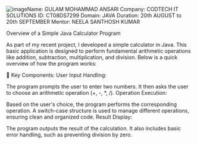 ![image](https://github.com/user-attachments/assets/65d664db-9f66-4e7b-9d51-6df47f00afdd)Name: GULAM MOHAMMAD ANSARI
Company: CODTECH IT SOLUTIONS
ID: CT08DS7299
Domain: JAVA
Duration: 20th AUGUST to 20th SEPTEMBER
Mentor: NEELA SANTHOSH KUMAR 

 Overview of a Simple Java Calculator Program

As part of my recent project, I developed a simple calculator in Java. This basic application is designed to perform fundamental arithmetic operations like addition, subtraction, multiplication, and division. Below is a quick overview of how the program works:

🔧 Key Components:
User Input Handling:

The program prompts the user to enter two numbers.
It then asks the user to choose an arithmetic operation (+, -, *, /).
Operation Execution:

Based on the user's choice, the program performs the corresponding operation.
A switch-case structure is used to manage different operations, ensuring clean and organized code.
Result Display:

The program outputs the result of the calculation.
It also includes basic error handling, such as preventing division by zero.


